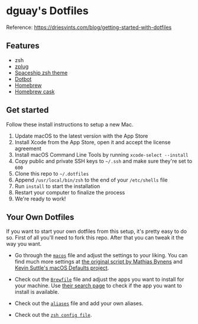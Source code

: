 # dguay's Dotfiles

Reference: https://driesvints.com/blog/getting-started-with-dotfiles

## Features

* zsh
* [zplug](https://github.com/zplug/zplug)
* [Spaceship zsh theme](https://github.com/denysdovhan/spaceship-zsh-theme)
* [Dotbot](https://github.com/anishathalye/dotbot)
* [Homebrew](https://brew.sh/)
* [Homebrew cask](https://github.com/caskroom/homebrew-cask)

## Get started

Follow these install instructions to setup a new Mac.

1. Update macOS to the latest version with the App Store
2. Install Xcode from the App Store, open it and accept the license agreement
3. Install macOS Command Line Tools by running `xcode-select --install`
4. Copy public and private SSH keys to `~/.ssh` and make sure they're set to `600`
5. Clone this repo to `~/.dotfiles`
6. Append `/usr/local/bin/zsh` to the end of your `/etc/shells` file
7. Run `install` to start the installation
10. Restart your computer to finalize the process
11. We're ready to work!

## Your Own Dotfiles

If you want to start your own dotfiles from this setup, it's pretty easy to do so. First of all you'll need to fork this repo. After that you can tweak it the way you want.

* Go through the [`macos`](./macos) file and adjust the settings to your liking. You can find much more settings at [the original script by Mathias Bynens](https://github.com/mathiasbynens/dotfiles/blob/master/.macos) and [Kevin Suttle's macOS Defaults project](https://github.com/kevinSuttle/MacOS-Defaults).

* Check out the [`Brewfile`](./Brewfile) file and adjust the apps you want to install for your machine. Use [their search page](https://caskroom.github.io/search) to check if the app you want to install is available.

* Check out the [`aliases`](./aliases) file and add your own aliases.

* Check out the [`zsh config file`](./zshrc).
